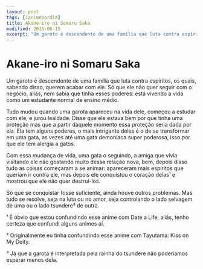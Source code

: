 ```yaml
---
layout: post
tags: [1animepordia]
title: Akane-iro ni Somaru Saka
modified: 2015-06-15
excerpt: "Um garoto é descendente de uma família que luta contra espíritos, os quais, sabendo disso, querem acabar com ele. Só que ele não quer seguir com o negócio, aliás, nem sabia que tinha esses poderes: está vivendo a vida como um estudante normal de ensino médio."
---
```


Akane-iro ni Somaru Saka
========================

Um garoto é descendente de uma família que luta contra espíritos, os
quais, sabendo disso, querem acabar com ele. Só que ele não quer seguir
com o negócio, aliás, nem sabia que tinha esses poderes: está vivendo a
vida como um estudante normal de ensino médio.

Tudo mudou quando uma garota apareceu na vida dele, começou a estudar
com ele, e jurou lealdade. Disse que ele estava bem por que tinha uma
proteção mas que a partir daquele momento essa proteção seria dada por
ela. Ela tem alguns poderes, o mais intrigante deles é o de se
transformar em uma gata, as vezes até uma gata demoníaca super poderosa,
isso por que ele tem alergia a gatos.

Com essa mudança de vida, uma gata o seguindo, a amiga que vivia
visitando ele não gostando muito dessa relação nova, bem, depois disso
tudo as coisas começaram a se animar: apareceram mais espíritos que
queriam ir contra ele, mas depois ele conquistou o coração delas¹ e
mostrou que ele não quer destruí-los.

Só que se conquistar fosse suficiente, ainda houve outros problemas. Mas
tudo se resolve, seja na luta ou no amor, seja controlando o lado
selvagem de uma ou o lado tsundere³ de outra.

<!-- more -->

¹ É óbvio que estou confundindo esse anime com Date a Life, aliás, tenho
certeza que confundi alguns animes aí.

² Originalmente eu tinha confundindo esse anime com Tayutama: Kiss on My
Deity.

³ Já que a garota é interpretada pela rainha do tsundere não poderíamos
esperar menos dela.


